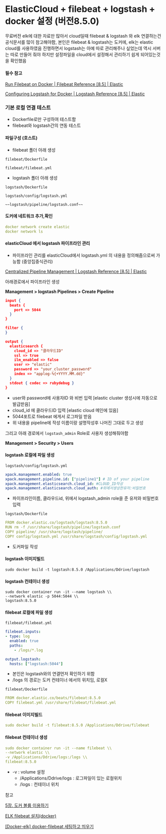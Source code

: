 # ElasticCloud + filebeat + logstash + docker 설정 (버전8.5.0)

무료버전 elk에 대한 자료만 많아서 cloud일때 filebeat & logstash 와 elk 연결하는건 공식문서를 많이 참고해야함, 본인은 filebeat & logstash는 도커에, elk는 elastic cloud를 사용하였음 진행하면서 logstash는 아예 따로 관리해주나 싶었는데 역시 서버는 따로 만들어 줘야 하지만 설정파일을 cloud에서 설정해서 관리하기 쉽게 되어있는것을 확인했음

#### 필수 참고

[Run Filebeat on Docker | Filebeat Reference \[8.5\] | Elastic](https://www.elastic.co/guide/en/beats/filebeat/current/running-on-docker.html)

[Configuring Logstash for Docker | Logstash Reference \[8.5\] | Elastic](https://www.elastic.co/guide/en/logstash/current/docker-config.html)

### 기본 로컬 연결 테스트

* Dockerfile로만 구성하여 테스트함
* filebeat와 logstash간의 연동 테스트

#### 파일구성 (호스트)

* filebeat 폴더 아래 생성

`filebeat/Dockerfile`

`filebeat/filebeat.yml`

* logstash 폴더 아래 생성

`logstash/Dockerfile`

`logstash/config/logstash.yml`

`~~logstash/pipeline/logstash.conf~~`

#### 도커에 네트워크 추가,확인

```yaml
docker network create elastic
docker network ls
```

#### elasticCloud 에서 logstash 파이프라인 관리

* 파이프라인 관리를 elasticCloud에서 logstash.yml 의 내용을 정의해줌으로써 가능함 (중앙집중식관리)

[Centralized Pipeline Management | Logstash Reference \[8.5\] | Elastic](https://www.elastic.co/guide/en/logstash/current/logstash-centralized-pipeline-management.html)

아래경로에서 파이프라인 생성

**Management > logstash Pipelines > Create Pipeline**

```json
input {
  beats {
    port => 5044
  }
}

filter {
}

output {
  elasticsearch {
    cloud_id => "클라우드ID"
    ssl => true
    ilm_enabled => false
    user => "elastic" 
    password => "your_cluster_password"
    index => "applog-%{+YYYY.MM.dd}"
  }
  stdout { codec => rubydebug }
}
```

* user와 password에 사용자ID 와 비번 입력 \[elastic cluster 생성시에 자동으로 발급받음]
* cloud\_id 에 클라우드ID 입력 \[elastic cloud 메인에 있음]
* 5044포트로 filebeat 에게서 로그파일 받음
* 위 내용을 pipeline에 작성 이름이랑 설명작성후 나머진 그대로 두고 생성

그리고 아래 경로에서 `logstash_admin` Role로 사용자 생성해줘야함

**Management > Security > Users**

#### logstash 로컬에 파일 생성

`logstash/config/logstash.yml`

```yaml
xpack.management.enabled: true
xpack.management.pipeline.id: ["pipeline1"] # ID of your pipeline
xpack.management.elasticsearch.cloud_id: #CLOUD_ID작성
xpack.management.elasticsearch.cloud_auth: #위에서생성한유저:비밀번호
```

* 파이프라인이름, 클라우드id, 위에서 logstash\_admin role을 준 유저와 비밀번호 입력

`logstash/Dockerfile`

```yaml
FROM docker.elastic.co/logstash/logstash:8.5.0
RUN rm -f /usr/share/logstash/pipeline/logstash.conf
COPY pipeline/ /usr/share/logstash/pipeline/
COPY config/logstash.yml /usr/share/logstash/config/logstash.yml
```

* 도커파일 작성

#### logstash 이미지빌드

```
sudo docker build -t logstash:8.5.0 /Applications/Ddrive/logstash
```

#### logstash 컨테이너 생성

```
sudo docker container run -it --name logstash \\
--network elastic -p 5044:5044 \\
logstash:8.5.0
```

#### filebeat 로컬에 파일 생성

`filebeat/filebeat.yml`

```yaml
filebeat.inputs:
- type: log
  enabled: true
  paths:
    - /logs/*.log

output.logstash:
  hosts: ["logstash:5044"]
```

* 본인은 logstash와의 연결먼저 확인하기 위함
* /logs 의 경로는 도커 컨테이너 에서의 위치임, 로컬X

`filebeat/Dockerfile`

```yaml
FROM docker.elastic.co/beats/filebeat:8.5.0
COPY filebeat.yml /usr/share/filebeat/filebeat.yml
```

#### filebeat 이미지빌드

```yaml
sudo docker build -t filebeat:8.5.0 /Applications/Ddrive/filebeat
```

#### filebeat 컨테이너 생성

```yaml
sudo docker container run -it --name filebeat \\
--network elastic \\
-v /Applications/Ddrive/logs:/logs \\
filebeat:8.5.0
```

* \-v : volume 설정
  * /Applications/Ddrive/logs : 로그파일이 있는 로컬위치
  * /logs : 컨테이너 위치

참고

[5장. 도커 볼륨 이용하기](https://velog.io/@ckstn0777/%EB%8F%84%EC%BB%A4-%EB%B3%BC%EB%A5%A8)

[ELK filebeat 설치(docker)](https://darksharavim.tistory.com/560)

[\[Docker-elk\] docker-filebeat 세팅하고 띄우기](https://yonikim.tistory.com/22)
